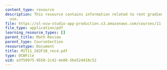 ```yaml
---
content_type: resource
description: This resource contains information related to rent gradients and land
  use.
file: https://ol-ocw-studio-app-production.s3.amazonaws.com/courses/11-202-planning-economics-fall-2010/a3f589759b502c424e8056e524418c52_MIT11_202F10_rec4.pdf
file_type: application/pdf
learning_resource_types: []
parent_title: Math Review
parent_type: CourseSection
resourcetype: Document
title: MIT11_202F10_rec4.pdf
type: OCWFile
uid: a3f58975-9b50-2c42-4e80-56e524418c52
---
```

